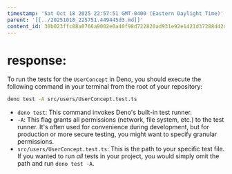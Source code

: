 ```yaml
---
timestamp: 'Sat Oct 18 2025 22:57:51 GMT-0400 (Eastern Daylight Time)'
parent: '[[../20251018_225751.449445d3.md]]'
content_id: 30b023ffc88a0766a9002e0a40f98d722820ad931e92e1421d37288d42d50b7d
---
```


# response:

To run the tests for the `UserConcept` in Deno, you should execute the following command in your terminal from the root of your repository:

```bash
deno test -A src/users/UserConcept.test.ts
```

* `deno test`: This command invokes Deno's built-in test runner.
* `-A`: This flag grants all permissions (network, file system, etc.) to the test runner. It's often used for convenience during development, but for production or more secure testing, you might want to specify granular permissions.
* `src/users/UserConcept.test.ts`: This is the path to your specific test file. If you wanted to run *all* tests in your project, you would simply omit the path and run `deno test -A`.

